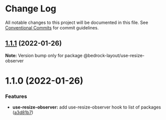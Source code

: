 # Change Log

All notable changes to this project will be documented in this file.
See [Conventional Commits](https://conventionalcommits.org) for commit guidelines.

## [1.1.1](https://github.com/Bedrock-Layouts/Bedrock/compare/@bedrock-layout/use-resize-observer@1.1.0...@bedrock-layout/use-resize-observer@1.1.1) (2022-01-26)

**Note:** Version bump only for package @bedrock-layout/use-resize-observer





# 1.1.0 (2022-01-26)

### Features

- **use-resize-observer:** add use-resize-observer hook to list of packages ([a3d81b7](https://github.com/Bedrock-Layouts/Bedrock/commit/a3d81b79250f6eb787f47558e8343d4e3d80c6f4))
